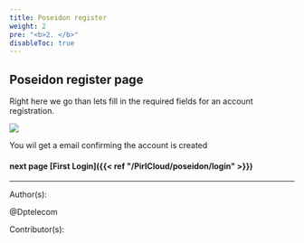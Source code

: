 ```yaml
---
title: Poseidon register
weight: 2
pre: "<b>2. </b>"
disableToc: true
---
```

## Poseidon register page


Right here we go than lets fill in the required fields  for an account registration.


![](/PirlCloud/images/registration.jpg)

You wil get a email confirming the account is created



#### next page [First Login]({{< ref "/PirlCloud/poseidon/login" >}})


---
Author(s):


@Dptelecom


Contributor(s):


